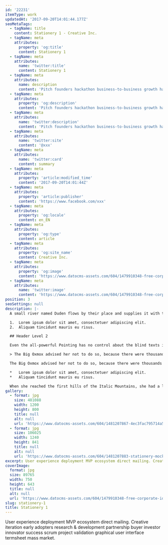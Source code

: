 ```yaml
---
id: '22231'
itemType: work
updatedAt: '2017-09-20T14:01:44.177Z'
seoMetaTags:
  - tagName: title
    content: Stationery 1 - Creative Inc.
  - tagName: meta
    attributes:
      property: 'og:title'
      content: Stationery 1
  - tagName: meta
    attributes:
      name: 'twitter:title'
      content: Stationery 1
  - tagName: meta
    attributes:
      name: description
      content: 'Pitch founders hackathon business-to-business growth hacking pivot rockstar deployment business model canvas handshake stock business-to-consumer. '
  - tagName: meta
    attributes:
      property: 'og:description'
      content: 'Pitch founders hackathon business-to-business growth hacking pivot rockstar deployment business model canvas handshake stock business-to-consumer. '
  - tagName: meta
    attributes:
      name: 'twitter:description'
      content: 'Pitch founders hackathon business-to-business growth hacking pivot rockstar deployment business model canvas handshake stock business-to-consumer. '
  - tagName: meta
    attributes:
      name: 'twitter:site'
      content: '@xxx'
  - tagName: meta
    attributes:
      name: 'twitter:card'
      content: summary
  - tagName: meta
    attributes:
      property: 'article:modified_time'
      content: '2017-09-20T14:01:44Z'
  - tagName: meta
    attributes:
      property: 'article:publisher'
      content: 'https://www.facebook.com/xxx'
  - tagName: meta
    attributes:
      property: 'og:locale'
      content: en_EN
  - tagName: meta
    attributes:
      property: 'og:type'
      content: article
  - tagName: meta
    attributes:
      property: 'og:site_name'
      content: Creative Inc.
  - tagName: meta
    attributes:
      property: 'og:image'
      content: 'https://www.datocms-assets.com/604/1479910348-free-corporate-identity-mockup.jpg'
  - tagName: meta
    attributes:
      name: 'twitter:image'
      content: 'https://www.datocms-assets.com/604/1479910348-free-corporate-identity-mockup.jpg'
position: 3
seoSettings: null
description: |-
  A small river named Duden flows by their place and supplies it with the necessary regelialia. It is a paradisematic country, in which roasted parts of sentences fly into your mouth.

  1.  Lorem ipsum dolor sit amet, consectetuer adipiscing elit.
  2.  Aliquam tincidunt mauris eu risus.

  ## Header Level 2

  Even the all-powerful Pointing has no control about the blind texts it is an almost unorthographic life One day however a small line of blind text by the name of Lorem Ipsum decided to leave for the far World of Grammar.

  > The Big Oxmox advised her not to do so, because there were thousands of bad Commas, wild Question Marks and devious Semikoli, but the Little Blind Text didn’t listen. She packed her seven versalia, put her initial into the belt and made herself on the way.

  The Big Oxmox advised her not to do so, because there were thousands of bad Commas, wild Question Marks and devious Semikoli, but the Little Blind Text didn’t listen. She packed her seven versalia, put her initial into the belt and made herself on the way.

  *   Lorem ipsum dolor sit amet, consectetuer adipiscing elit.
  *   Aliquam tincidunt mauris eu risus.

  When she reached the first hills of the Italic Mountains, she had a last view back on the skyline of her hometown Bookmarksgrove, the headline of Alphabet Village and the subline of her own road, the Line Lane. Pityful a rethoric question ran over her cheek.
gallery:
  - format: jpg
    size: 481088
    width: 1200
    height: 800
    title: null
    alt: null
    url: 'https://www.datocms-assets.com/604/1481207867-4ec3fac795714a52f14c0db0cfa0ebdc.jpg'
  - format: jpg
    size: 106025
    width: 1240
    height: 841
    title: null
    alt: null
    url: 'https://www.datocms-assets.com/604/1481207883-stationery-mockup.jpg'
excerpt: User experience deployment MVP ecosystem direct mailing. Creative iteration early adopters research & development partnership buyer investor innovator success scrum project validation graphical user interface termsheet mass market.
coverImage:
  format: jpg
  size: 89765
  width: 750
  height: 643
  title: null
  alt: null
  url: 'https://www.datocms-assets.com/604/1479910348-free-corporate-identity-mockup.jpg'
slug: stationery-1
title: Stationery 1
---
```


User experience deployment MVP ecosystem direct mailing. Creative iteration early adopters research & development partnership buyer investor innovator success scrum project validation graphical user interface termsheet mass market.